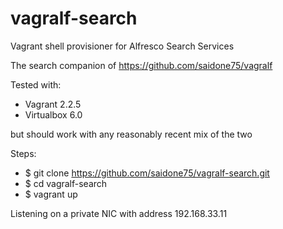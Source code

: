# vagralf-search
Vagrant shell provisioner for Alfresco Search Services

The search companion of https://github.com/saidone75/vagralf

Tested with:
- Vagrant 2.2.5
- Virtualbox 6.0

but should work with any reasonably recent mix of the two

Steps:
- $ git clone https://github.com/saidone75/vagralf-search.git
- $ cd vagralf-search
- $ vagrant up

Listening on a private NIC with address 192.168.33.11
